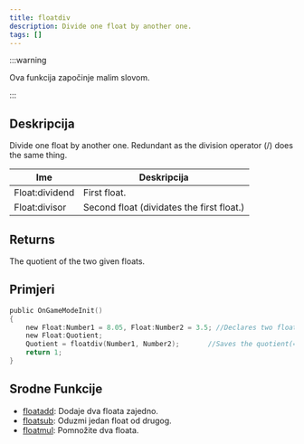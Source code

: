 ```yaml
---
title: floatdiv
description: Divide one float by another one.
tags: []
---
```


:::warning

Ova funkcija započinje malim slovom.

:::

## Deskripcija

Divide one float by another one. Redundant as the division operator (/) does the same thing.

| Ime            | Deskripcija                               |
| -------------- | ----------------------------------------- |
| Float:dividend | First float.                              |
| Float:divisor  | Second float (dividates the first float.) |

## Returns

The quotient of the two given floats.

## Primjeri

```c
public OnGameModeInit()
{
    new Float:Number1 = 8.05, Float:Number2 = 3.5; //Declares two floats, Number1 (8.05) and Number2 (3.5)
    new Float:Quotient;
    Quotient = floatdiv(Number1, Number2);       //Saves the quotient(=8.05/3.5 = 2.3) of Number1 and Number2 in the float "Quotient"
    return 1;
}
```

## Srodne Funkcije

- [floatadd](floatadd): Dodaje dva floata zajedno.
- [floatsub](floatsub): Oduzmi jedan float od drugog.
- [floatmul](floatmul): Pomnožite dva floata.
